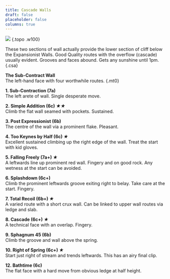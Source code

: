 ```yaml
---
title: Cascade Walls
draft: false
placeholder: false
columns: true
---
```


![](/img/south-wales/south-east-sandstone/LLANCASC.gif)
{.topo .w100}

These two sections of wall actually provide the lower section of cliff below the Expansionist Walls. Good Quality routes with the overflow (cascade) usually evident. Grooves and faces abound. Gets any sunshine until 1pm.
{.csa}

**The Sub-Contract Wall**  
The left-hand face with four worthwhile routes.
{.mt0}

**1. Sub-Contraction (7a)**  
The left arete of wall. Single desperate move.

**2. Simple Addition (6c) *★★***  
Climb the flat wall seamed with pockets. Sustained.

**3. Post Expressionist (6b)**  
The centre of the wall via a prominent flake. Pleasant.

**4. Too Keynes by Half (6c) *★***  
Excellent sustained climbing up the right edge of the wall. Treat the start with kid gloves.

**5. Falling Freely (7a+) *★***  
A leftwards line up prominent red wall. Fingery and on good rock. Any wetness at the start can be avoided.

**6. Splashdown (6c+)**  
Climb the prominent leftwards groove exiting right to belay. Take care at the start. Fingery.

**7. Total Recoil (6b+) *★***  
A varied route with a short crux wall. Can be linked to upper wall routes via ledge and slab.

**8. Cascade (6c+) *★***  
A technical face with an overlap. Fingery.

**9. Sphagnum 45 (6b)**  
Climb the groove and wall above the spring.

**10. Right of Spring (6c+) *★***  
Start just right of stream and trends leftwards. This has an airy final clip.

**12. Bathtime (6c)**  
The flat face with a hard move from obvious ledge at half height.


